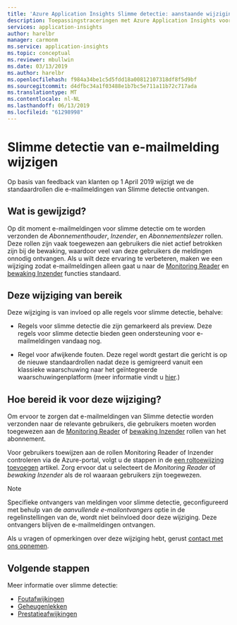 ```yaml
---
title: 'Azure Application Insights Slimme detectie: aanstaande wijziging van de geadresseerden voor meldingen van standaard | Microsoft Docs'
description: Toepassingstraceringen met Azure Application Insights voor ongewone patronen in tracetelemetrie bewaken.
services: application-insights
author: harelbr
manager: carmonm
ms.service: application-insights
ms.topic: conceptual
ms.reviewer: mbullwin
ms.date: 03/13/2019
ms.author: harelbr
ms.openlocfilehash: f984a34be1c5d5fdd18a00812107318df8f5d9bf
ms.sourcegitcommit: d4dfbc34a1f03488e1b7bc5e711a11b72c717ada
ms.translationtype: MT
ms.contentlocale: nl-NL
ms.lasthandoff: 06/13/2019
ms.locfileid: "61298998"
---
```

# <a name="smart-detection-e-mail-notification-change"></a>Slimme detectie van e-mailmelding wijzigen

Op basis van feedback van klanten op 1 April 2019 wijzigt we de standaardrollen die e-mailmeldingen van Slimme detectie ontvangen.

## <a name="what-is-changing"></a>Wat is gewijzigd?

Op dit moment e-mailmeldingen voor slimme detectie om te worden verzonden de _Abonnementhouder_, _Inzender_, en _Abonnementslezer_ rollen. Deze rollen zijn vaak toegewezen aan gebruikers die niet actief betrokken zijn bij de bewaking, waardoor veel van deze gebruikers de meldingen onnodig ontvangen. Als u wilt deze ervaring te verbeteren, maken we een wijziging zodat e-mailmeldingen alleen gaat u naar de [Monitoring Reader](https://docs.microsoft.com/azure/role-based-access-control/built-in-roles#monitoring-reader) en [bewaking Inzender](https://docs.microsoft.com/azure/role-based-access-control/built-in-roles#monitoring-contributor) functies standaard.

## <a name="scope-of-this-change"></a>Deze wijziging van bereik

Deze wijziging is van invloed op alle regels voor slimme detectie, behalve:

* Regels voor slimme detectie die zijn gemarkeerd als preview. Deze regels voor slimme detectie bieden geen ondersteuning voor e-mailmeldingen vandaag nog.

* Regel voor afwijkende fouten. Deze regel wordt gestart die gericht is op de nieuwe standaardrollen nadat deze is gemigreerd vanuit een klassieke waarschuwing naar het geïntegreerde waarschuwingenplatform (meer informatie vindt u [hier](https://docs.microsoft.com/azure/azure-monitor/platform/monitoring-classic-retirement).)

## <a name="how-to-prepare-for-this-change"></a>Hoe bereid ik voor deze wijziging?

Om ervoor te zorgen dat e-mailmeldingen van Slimme detectie worden verzonden naar de relevante gebruikers, die gebruikers moeten worden toegewezen aan de [Monitoring Reader](https://docs.microsoft.com/azure/role-based-access-control/built-in-roles#monitoring-reader) of [bewaking Inzender](https://docs.microsoft.com/azure/role-based-access-control/built-in-roles#monitoring-contributor) rollen van het abonnement.

Voor gebruikers toewijzen aan de rollen Monitoring Reader of Inzender controleren via de Azure-portal, volgt u de stappen in de [een roltoewijzing toevoegen](https://docs.microsoft.com/azure/role-based-access-control/role-assignments-portal#add-a-role-assignment) artikel. Zorg ervoor dat u selecteert de _Monitoring Reader_ of _bewaking Inzender_ als de rol waaraan gebruikers zijn toegewezen.

> [!NOTE]
> Specifieke ontvangers van meldingen voor slimme detectie, geconfigureerd met behulp van de _aanvullende e-mailontvangers_ optie in de regelinstellingen van de, wordt niet beïnvloed door deze wijziging. Deze ontvangers blijven de e-mailmeldingen ontvangen.

Als u vragen of opmerkingen over deze wijziging hebt, gerust [contact met ons opnemen](mailto:smart-alert-feedback@microsoft.com).

## <a name="next-steps"></a>Volgende stappen

Meer informatie over slimme detectie:

- [Foutafwijkingen](../../azure-monitor/app/proactive-failure-diagnostics.md)
- [Geheugenlekken](../../azure-monitor/app/proactive-potential-memory-leak.md)
- [Prestatieafwijkingen](../../azure-monitor/app/proactive-performance-diagnostics.md)
